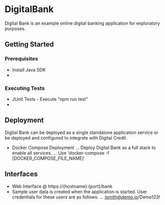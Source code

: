# DigitalBank
Digital Bank is an example online digital banking application for exploratory purposes.
## Getting Started
### Prerequisites
* Install Java SDK
* 
### Executing Tests
* JUnit Tests - Execute "npm run test"
* 
## Deployment
Digital Bank can be deployed as a single standalone application service or be deployed and configured to integrate with Digital Credit.
* Docker Compose Deployment
... Deploy Digital Bank as a full stack to enable all services.
... Use 'docker-compose -f [DOCKER_COMPOSE_FILE_NAME]'
## Interfaces
* Web Interface @ https://{hostname}:{port}/bank
* Sample user data is created when the application is started. User credentials for these users are as follows:
... jsmith@demo.io/Demo123!
